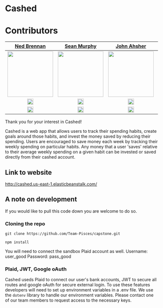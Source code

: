 # Cashed

# Contributors

|                                                     [Ned Brennan](https://www.linkedin.com/in/edward-brennan/)                                                     |                                                   [Sean Murphy](https://www.linkedin.com/in/scmurphy96/)                                                    |                                               [John Ahsher](https://www.linkedin.com/in/-john-asher/)                                               |                                                    [Kevin Lee](https://www.linkedin.com/in/kevin-lee-/)                                                     |
| :----------------------------------------------------------------------------------------------------------------------------------------------------------------: | :----------------------------------------------------------------------------------------------------------------------------------------------------------------: | :----------------------------------------------------------------------------------------------------------------------------------------------------------------: | :-------------------------------------------------------------------------------------------------------------------------------------------------------------: |
| [<img src="https://user-images.githubusercontent.com/36062933/111173237-dde2cf80-857c-11eb-8ca4-40962da23ad0.png" width = "150" />](https://github.com/NedBrennan) | [<img src="https://www.linkedin.com/in/scmurphy96/detail/photo/" width = "150" />](https://github.com/scmurphy96) | [<img src="https://avatars.githubusercontent.com/u/6667623?s=400&u=b87653292839ec221a5e964b0faa9ac5f1ef38ff&v=4" width = "150" />](https://github.com/jfilm) | [<img src="https://avatars.githubusercontent.com/u/62904438?s=400&u=490262981682487ab16fe4178258adbbc6e79c92&v=4" width = "150" />](https://github.com/juholee96) |
|   [<img src="https://www.flaticon.com/svg/vstatic/svg/733/733553.svg?token=exp=1615926999~hmac=da08ee59202123013eed245faedcf296" width="20"> ](https://github.com/NedBrennan)   |   [<img src="https://www.flaticon.com/svg/vstatic/svg/733/733553.svg?token=exp=1615926999~hmac=da08ee59202123013eed245faedcf296" width="20"> ](https://github.com/scmurphy96)    |   [<img src="https://www.flaticon.com/svg/vstatic/svg/733/733553.svg?token=exp=1615926999~hmac=da08ee59202123013eed245faedcf296" width="20"> ](https://github.com/jfilm)    |   [<img src="https://www.flaticon.com/svg/vstatic/svg/733/733553.svg?token=exp=1615926999~hmac=da08ee59202123013eed245faedcf296" width="20"> ](https://github.com/juholee96)    |
|                  [ <img src="https://www.flaticon.com/svg/vstatic/svg/725/725337.svg?token=exp=1615927117~hmac=ae71c0ab53b00e1bd2eb087d32b14712" width="20"> ](https://www.linkedin.com/in/edward-brennan/)                   |                [ <img src="https://www.flaticon.com/svg/vstatic/svg/725/725337.svg?token=exp=1615927117~hmac=ae71c0ab53b00e1bd2eb087d32b14712" width="20"> ](https://www.linkedin.com/in/scmurphy96/)                |              [ <img src="https://www.flaticon.com/svg/vstatic/svg/725/725337.svg?token=exp=1615927117~hmac=ae71c0ab53b00e1bd2eb087d32b14712" width="20"> ](https://www.linkedin.com/in/-john-asher/)              |                  [ <img src="https://www.flaticon.com/svg/vstatic/svg/725/725337.svg?token=exp=1615927117~hmac=ae71c0ab53b00e1bd2eb087d32b14712" width="20"> ](https://www.linkedin.com/in/kevin-lee-/)                   |

Thank you for your interest in Cashed!

Cashed is a web app that allows users to track their spending habits, create goals around those habits, and invest the money saved by reducing their spending. Users are encouraged to save money each week by tracking their weekly spending on particular habits. Any money that a user 'saves' relative to their average weekly spending on a given habit can be invested or saved directly from their cashed account.

## Link to website

http://cashed.us-east-1.elasticbeanstalk.com/

## A note on development

If you would like to pull this code down you are welcome to do so.

### Cloning the repo

`git clone https://github.com/Team-Pisces/capstone.git`
 
`npm install`

You will need to connect the sandbox Plaid account as well.
Username: user_good
Password: pass_good

### Plaid, JWT, Google oAuth

Cashed useds Plaid to connect our user's bank accounts, JWT to secure all routes and google oAuth for secure external login. To use these features developers will need to set up environment variables in a .env file. We use the `dotenv` library to handle our environment variables. Please contact one of our team members to request access to the necessary keys.
